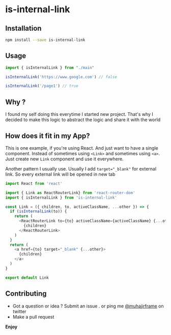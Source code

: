 # is-internal-link

## Installation

```bash
npm install --save is-internal-link
```

## Usage

```javascript
import { isInternalLink } from "./main"
```

```javascript
isInternalLink('https://www.google.com') // false
```

```javascript
isInternalLink('/page1') // true
```

## Why ?

I found my self doing this everytime I started new project. 
That's why I decided to make this logic to abstract the logic and share it with the world

## How does it fit in my App?

This is one example, if you're using React. And just want to have a single component.
Instead of sometimes using `<Link>` and sometimes using `<a>`. Just create new `Link` component and use it everywhere.

Another pattern I usually use. Usually I add `target="_blank"` for external link. 
So every external link will be opened in new tab

```javascript
import React from 'react'

import { Link as ReactRouterLink} from 'react-router-dom'
import { isInternalLink } from 'is-internal-link'

const Link = ({ children, to, activeClassName, ...other }) => {
  if (isInternalLink(to)) {
    return (
      <ReactRouterLink to={to} activeClassName={activeClassName} {...other}>
        {children}
      </ReactRouterLink>
    )
  }
  return (
    <a href={to} target="_blank" {...other}>
      {children}
    </a>
  )
}

export default Link
```

## Contributing

- Got a question or idea ? Submit an issue . or ping me [@muhajirframe](https://twitter.com/muhajirframe) on twitter
- Make a pull request

**Enjoy**
